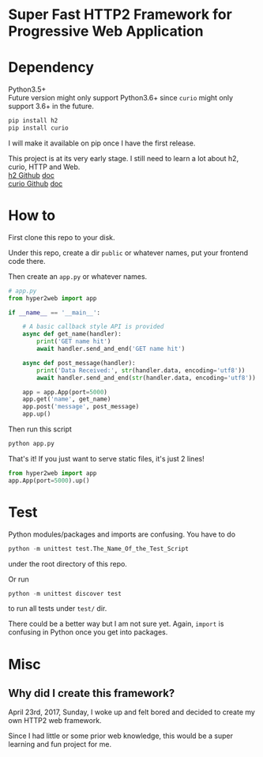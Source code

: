 # Super Fast HTTP2 Framework for Progressive Web Application


# Dependency
Python3.5+  
Future version might only support Python3.6+ since `curio` might only support 3.6+ in the future.
```bash
pip install h2
pip install curio
```
I will make it available on pip once I have the first release.

This project is at its very early stage. I still need to learn a lot about h2, curio, HTTP and Web.  
[h2 Github](https://github.com/python-hyper/hyper-h2) [doc](https://python-hyper.org/h2/en/stable/)  
[curio Github](https://github.com/dabeaz/curio) [doc](https://curio.readthedocs.io/en/latest/)

# How to
First clone this repo to your disk.

Under this repo, create a dir `public` or whatever names, put your frontend code there.

Then create an `app.py` or whatever names.
```python
# app.py
from hyper2web import app

if __name__ == '__main__':

	# A basic callback style API is provided
	async def get_name(handler):
		print('GET name hit')
		await handler.send_and_end('GET name hit')

	async def post_message(handler):
		print('Data Received:', str(handler.data, encoding='utf8'))
		await handler.send_and_end(str(handler.data, encoding='utf8'))

	app = app.App(port=5000)	
	app.get('name', get_name)
	app.post('message', post_message)
	app.up()
```
Then run this script
```bash
python app.py
```
That's it! If you just want to serve static files, it's just 2 lines!
```python
from hyper2web import app
app.App(port=5000).up()
```

# Test
Python modules/packages and imports are confusing. You have to do
```python
python -m unittest test.The_Name_Of_the_Test_Script
```
under the root directory of this repo.

Or run
```python
python -m unittest discover test
```
to run all tests under `test/` dir.

There could be a better way but I am not sure yet. Again, `import` is confusing in Python once you get into packages.

# Misc
## Why did I create this framework?
April 23rd, 2017, Sunday, I woke up and felt bored and decided to create my own HTTP2 web framework.

Since I had little or some prior web knowledge, this would be a super learning and fun project for me.
